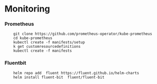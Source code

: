 # Monitoring 

### Prometheus
```
    git clone https://github.com/prometheus-operator/kube-prometheus
    cd kube-prometheus
    kubectl create -f manifests/setup
    k get customresourcedefinitions
    kubectl create -f manifests  
```

### Fluentbit
```
    helm repo add  fluent https://fluent.github.io/helm-charts
    helm install fluent-bit  fluent/fluent-bit 
```


